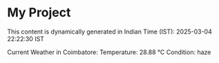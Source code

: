 # My Project

This content is dynamically generated in Indian Time (IST): 2025-03-04 22:22:30 IST


Current Weather in Coimbatore:
Temperature: 28.88 °C
Condition: haze
